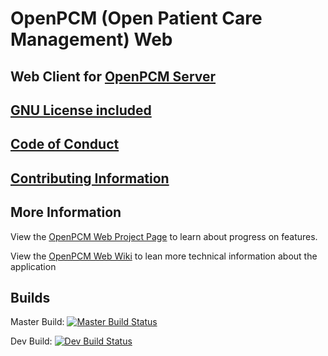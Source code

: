 # OpenPCM (Open Patient Care Management) Web

## Web Client for [OpenPCM Server]

## [GNU License included]

## [Code of Conduct]

## [Contributing Information]

## More Information

View the [OpenPCM Web Project Page] to learn about progress on features.

View the [OpenPCM Web Wiki] to lean more technical information about the application

## Builds
Master Build:
[![Master Build Status](http://openpcm.org:9091/buildStatus/icon?job=OpenPCM_Web_Master)](http://openpcm.org:9091/job/OpenPCM_Web_Master)

Dev Build:
[![Dev Build Status](http://openpcm.org:9091/buildStatus/icon?job=OpenPCM_Web_Dev)](http://openpcm.org:9091/job/OpenPCM_Web_Dev)

[GNU License included]: https://github.com/OpenPCM/openpcm-web/blob/dev/LICENSE
[Code of Conduct]: https://github.com/OpenPCM/openpcm-web/blob/master/CODE_OF_CONDUCT.md
[Contributing Information]: https://github.com/OpenPCM/openpcm-web/blob/dev/CONTRIBUTING.md
[OpenPCM Server]: https://github.com/OpenPCM/openpcm-server
[OpenPCM Web Project Page]: https://github.com/OpenPCM/openpcm-web/projects
[OpenPCM Web Wiki]: https://github.com/OpenPCM/openpcm-web/wiki
